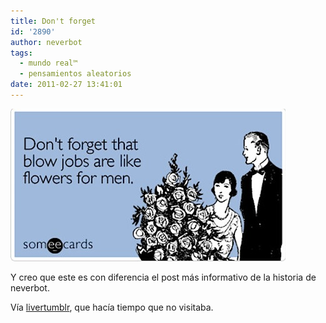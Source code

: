 ```yaml
---
title: Don't forget
id: '2890'
author: neverbot
tags:
  - mundo real™
  - pensamientos aleatorios
date: 2011-02-27 13:41:01
---
```


![201102271340.jpg](./dont-forget/201102271340.jpg)

Y creo que este es con diferencia el post más informativo de la historia de neverbot.

Vía [livertumblr](http://livercake.tumblr.com/post/3311662374/true-story), que hacía tiempo que no visitaba.